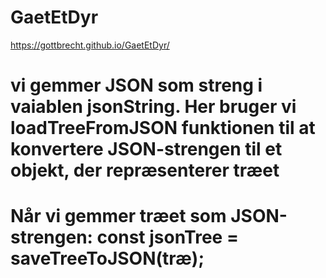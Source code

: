 # GaetEtDyr
https://gottbrecht.github.io/GaetEtDyr/

# vi gemmer JSON som streng i vaiablen jsonString. Her bruger vi loadTreeFromJSON funktionen til at konvertere JSON-strengen til et objekt, der repræsenterer træet

# Når vi gemmer træet som JSON-strengen: const jsonTree = saveTreeToJSON(træ);